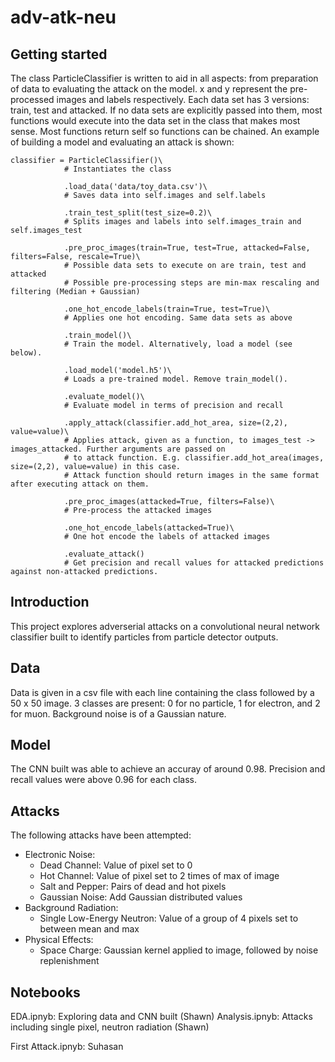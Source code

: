 # adv-atk-neu

## Getting started
The class ParticleClassifier is written to aid in all aspects: from preparation of data to evaluating the attack on the model. x and y represent the pre-processed images and labels respectively. Each data set has 3 versions: train, test and attacked. If no data sets are explicitly passed into them, most functions would execute into the data set in the class that makes most sense. Most functions return self so functions can be chained. An example of building a model and evaluating an attack is shown:

```
classifier = ParticleClassifier()\ 
            # Instantiates the class
            
            .load_data('data/toy_data.csv')\ 
            # Saves data into self.images and self.labels
            
            .train_test_split(test_size=0.2)\ 
            # Splits images and labels into self.images_train and self.images_test
            
            .pre_proc_images(train=True, test=True, attacked=False, filters=False, rescale=True)\
            # Possible data sets to execute on are train, test and attacked
            # Possible pre-processing steps are min-max rescaling and filtering (Median + Gaussian)
            
            .one_hot_encode_labels(train=True, test=True)\
            # Applies one hot encoding. Same data sets as above
            
            .train_model()\
            # Train the model. Alternatively, load a model (see below).
            
            .load_model('model.h5')\
            # Loads a pre-trained model. Remove train_model().
            
            .evaluate_model()\
            # Evaluate model in terms of precision and recall
            
            .apply_attack(classifier.add_hot_area, size=(2,2), value=value)\
            # Applies attack, given as a function, to images_test -> images_attacked. Further arguments are passed on
            # to attack function. E.g. classifier.add_hot_area(images, size=(2,2), value=value) in this case.
            # Attack function should return images in the same format after executing attack on them.
            
            .pre_proc_images(attacked=True, filters=False)\
            # Pre-process the attacked images
            
            .one_hot_encode_labels(attacked=True)\
            # One hot encode the labels of attacked images
            
            .evaluate_attack()
            # Get precision and recall values for attacked predictions against non-attacked predictions.
```

## Introduction
This project explores adverserial attacks on a convolutional neural network classifier built to identify particles from particle detector outputs.

## Data
Data is given in a csv file with each line containing the class followed by a 50 x 50 image. 3 classes are present: 0 for no particle, 1 for electron, and 2 for muon. Background noise is of a Gaussian nature.

## Model
The CNN built was able to achieve an accuray of around 0.98. Precision and recall values were above 0.96 for each class.

## Attacks
The following attacks have been attempted:
- Electronic Noise:
  - Dead Channel: Value of pixel set to 0
  - Hot Channel: Value of pixel set to 2 times of max of image
  - Salt and Pepper: Pairs of dead and hot pixels
  - Gaussian Noise: Add Gaussian distributed values
- Background Radiation:
  - Single Low-Energy Neutron: Value of a group of 4 pixels set to between mean and max
- Physical Effects:
  - Space Charge: Gaussian kernel applied to image, followed by noise replenishment

## Notebooks
EDA.ipnyb: Exploring data and CNN built (Shawn)
Analysis.ipnyb: Attacks including single pixel, neutron radiation (Shawn)

First Attack.ipnyb: Suhasan
